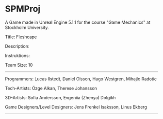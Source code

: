 # SPMProj
A Game made in Unreal Engine 5.1.1 for the course "Game Mechanics" at Stockholm University. 

Title: Fleshcape

Description:

Instruktions: 

Team Size: 10

--------------------------------------------------------------------------

Programmers: Lucas Ilstedt, Daniel Olsson, Hugo Westgren, Mihajlo Radotic

Tech-Artists: Özge Alkan, Therese Johansson

3D-Artists: Sofia Andersson, Evgeniia (Zhenya) Dolgikh

Game Designers/Level Designers: Jens Frenkel Isaksson, Linus Ekberg

--------------------------------------------------------------------------
